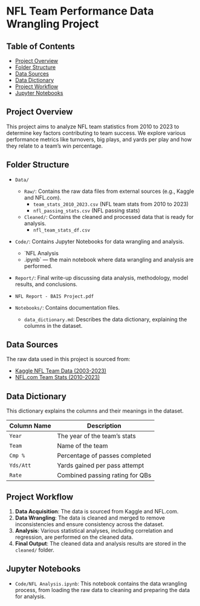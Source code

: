 # NFL Team Performance Data Wrangling Project

## Table of Contents
- [Project Overview](#project-overview)
- [Folder Structure](#folder-structure)
- [Data Sources](#data-sources)
- [Data Dictionary](#data-dictionary)
- [Project Workflow](#project-workflow)
- [Jupyter Notebooks](#jupyter-notebooks)

## Project Overview
This project aims to analyze NFL team statistics from 2010 to 2023 to determine key factors contributing to team success. We explore various performance metrics like turnovers, big plays, and yards per play and how they relate to a team’s win percentage.

## Folder Structure
- `Data/`
  - `Raw/`: Contains the raw data files from external sources (e.g., Kaggle and NFL.com).
    - `team_stats_2010_2023.csv` (NFL team stats from 2010 to 2023)
    - `nfl_passing_stats.csv` (NFL passing stats)
  - `Cleaned/`: Contains the cleaned and processed data that is ready for analysis.
    - `nfl_team_stats_df.csv`

- `Code/`: Contains Jupyter Notebooks for data wrangling and analysis.
  - `NFL Analysis
  - .ipynb` — the main notebook where data wrangling and analysis are performed.
    
-  `Report/`: Final write-up discussing data analysis, methodology, model results, and conclusions.
  -   `NFL Report - BAIS Project.pdf`
    
- `Notebooks/`: Contains documentation files.
  - `data_dictionary.md`: Describes the data dictionary, explaining the columns in the dataset.

## Data Sources
The raw data used in this project is sourced from:
- [Kaggle NFL Team Data (2003-2023)](https://www.kaggle.com/datasets/nickcantalupa/nfl-team-data-2003-2023)
- [NFL.com Team Stats (2010-2023)](https://www.nfl.com/stats/team-stats/offense/passing/2010/reg/all)

## Data Dictionary

This dictionary explains the columns and their meanings in the dataset.

| Column Name        | Description                                               |
|--------------------|-----------------------------------------------------------|
| `Year`             | The year of the team’s stats                              |
| `Team`             | Name of the team                                          |
| `Cmp %`            | Percentage of passes completed                            |
| `Yds/Att`          | Yards gained per pass attempt                             |
| `Rate`             | Combined passing rating for QBs                           |

## Project Workflow
1. **Data Acquisition**: The data is sourced from Kaggle and NFL.com.
2. **Data Wrangling**: The data is cleaned and merged to remove inconsistencies and ensure consistency across the dataset.
3. **Analysis**: Various statistical analyses, including correlation and regression, are performed on the cleaned data.
4. **Final Output**: The cleaned data and analysis results are stored in the `cleaned/` folder.

## Jupyter Notebooks
- `Code/NFL Analysis.ipynb`: This notebook contains the data wrangling process, from loading the raw data to cleaning and preparing the data for analysis.

